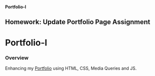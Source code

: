 #### Portfolio-I
Homework: Update Portfolio Page Assignment
---
# Portfolio-I

### Overview

Enhancing my [Portfolio](https://gromanbb.github.io/Portfolio-I/) using HTML, CSS, Media Queries and JS.
